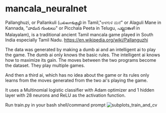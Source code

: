 # mancala_neuralnet

Pallanghuzi, or Pallankuli (பல்லாங்குழி in Tamil,"ಅಳಗುಳಿ ಮನೆ" or Alaguli Mane in Kannada, "వామన గుంటలు" or
Picchala Peeta in Telugu, പല്ലാങ്കുഴി in Malayalam), is a traditional ancient Tamil mancala game played in South India especially Tamil Nadu. https://en.wikipedia.org/wiki/Pallanguzhi

The data was generated by making  a dumb ai and an intelligent ai to play the game.
The dumb ai only knows the basic rules.
The intelligent ai knows how to maximize its gain.
The moves between the two programs  become the dataset. They play multiple games. 

And then a third ai, which has no idea about the game or its rules only learns from the moves generated from the two ai's playing the game.

It uses a Multinomial logistic classifier with Adam optimizer and 1 hidden layer with 28 neurons and ReLU as the activation
function.

Run train.py in your bash shell/command prompt
![subplots_train_and_cv](https://user-images.githubusercontent.com/48526315/63211346-7b60ed80-c113-11e9-98e5-06b064e1b7ac.png)







